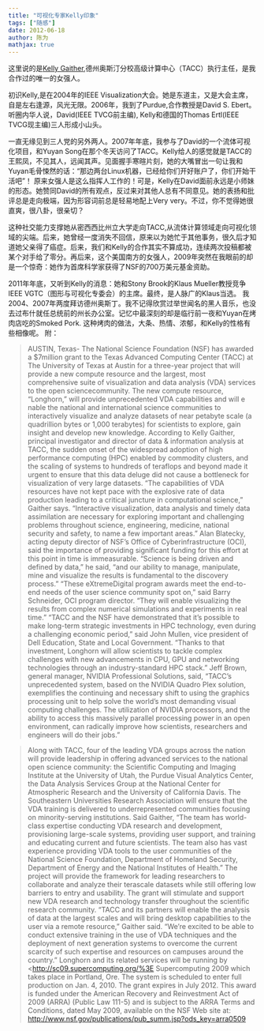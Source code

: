 ```yaml
---
title: "可视化专家Kelly印象"
tags: ["随感"]
date: 2012-06-18
author: 陈为
mathjax: true
---
```


这里说的是[Kelly Gaither](http://www.tacc.utexas.edu/about/staff-directory/staff-page/kelly-gaither/),德州奥斯汀分校高级计算中心（TACC）执行主任，是我合作过的唯一的女强人。

初识Kelly,是在2004年的IEEE Visualization大会。她是东道主，又是大会主席，自是左右逢源，风光无限。2006年，我到了Purdue,合作教授是David S. Ebert。听圈内华人说，David(IEEE TVCG前主编), Kelly和德国的Thomas Ertl(IEEE TVCG现主编)三人形成小山头。

一直无缘见到三人党的另外两人。2007年年底，我参与了David的一个流体可视化项目，和Yuyan Song在那个冬天访问了TACC。Kelly给人的感觉就是TACC的王熙凤，不见其人，远闻其声。见面握手寒暄片刻，她的大嘴冒出一句让我和Yuyan毛骨悚然的话：“那边两台Linux机器，已经给你们开好账户了，你们开始干活吧”！
原来女强人是这么指挥人工作的！可是，Kelly在David面前永远是小师妹的形态。她赞同David的所有观点，反过来对其他人总有不同意见。她的表扬和批评总是走向极端，因为形容词前总是轻易地配上Very very。不过，你不觉得她很直爽，很八卦，很亲切？

这种社交能力支撑她从密西西比州立大学走向TACC,从流体计算领域走向可视化领域的尖端。后来，她曾经一度消失不回信，原来以为她忙于其他事务，很久后才知道她父亲得了癌症。后来，我们和Kelly的合作其实不算成功，连续两次投稿都被某个对手给了零分。再后来，这个美国南方的女强人，2009年突然在我眼前的却是一个惊奇：她作为首席科学家获得了NSF的700万美元基金资助。

2011年年底，又听到Kelly的消息：她和Stony Brook的Klaus Mueller教授竞争IEEE VGTC（图形与可视化专委会）的主席。最终，是人脉广的Klaus当选。
我2004、2007年两度拜访德州奥斯丁。我不记得欣赏过举世闻名的黑人音乐，也没去过布什就任总统前的州长办公室。记忆中最深刻的却是临行前一夜和Yuyan在烤肉店吃的Smoked Pork. 这种烤肉的做法，大条、热情、浓郁，和Kelly的性格有些相像呢。
附：

> AUSTIN, Texas- The National Science Foundation (NSF) has awarded a $7million grant to the Texas Advanced Computing Center (TACC) at The
> University of Texas at Austin for a three-year project that will provide a new compute resource and the largest, most comprehensive suite of
> visualization and data analysis (VDA) services to the open sciencecommunity.
> The new compute resource, “Longhorn,” will provide unprecedented VDA capabilities and will e nable the national and international science
> communities to interactively visualize and analyze datasets of near petabyte scale (a quadrillion bytes or 1,000 terabytes) for scientists to explore, gain insight and develop new knowledge.
> According to Kelly Gaither, principal investigator and director of data & information analysis at TACC, the sudden onset of the widespread adoption of high performance computing (HPC) enabled by commodity clusters, and the scaling of systems to hundreds of teraflops and beyond made it urgent to ensure that this data deluge did not cause a bottleneck for visualization of very large datasets.
> “The capabilities of VDA resources have not kept pace with the explosive rate of data production leading to a critical juncture in computational science,” Gaither says. “Interactive visualization, data analysis and timely data assimilation are necessary for exploring important and challenging problems throughout science, engineering, medicine, national security and safety, to name a few important areas.”
> Alan Blatecky, acting deputy director of NSF’s Office of Cyberinfrastructure (OCI), said the importance of providing significant
> funding for this effort at this point in time is immeasurable.
> “Science is being driven and defined by data,” he said, “and our ability to manage, manipulate, mine and visualize the results is fundamental to the discovery process.”
> “These eXtremeDigital program awards meet the end-to-end needs of the user science community spot on,” said Barry Schneider, OCI program director.
> “They will enable visualizing the results from complex numerical simulations and experiments in real time.”
> “TACC and the NSF have demonstrated that it’s possible to make long-term strategic investments in HPC technology, even during a challenging economic period,” said John Mullen, vice president of Dell Education, State and Local Government. “Thanks to that investment, Longhorn will allow scientists to tackle complex challenges with new advancements in CPU, GPU and networking technologies through an industry-standard HPC stack.” Jeff Brown, general manager, NVIDIA Professional Solutions, said, “TACC’s unprecedented system, based on the NVIDIA Quadro Plex solution, exemplifies the continuing and necessary shift to using the graphics processing unit to help solve the world’s most demanding visual computing challenges. The utilization of NVIDIA processors, and the ability to access this massively parallel processing power in an open environment, can radically improve how scientists, researchers and engineers will do their jobs.”

> Along with TACC, four of the leading VDA groups across the nation will provide leadership in offering advanced services to the national open
> science community: the Scientific Computing and Imaging Institute at the University of Utah, the Purdue Visual Analytics Center, the Data Analysis Services Group at the National Center for Atmospheric Research and the University of California Davis. The Southeastern Universities Research Association will ensure that the VDA training is delivered to underrepresented communities focusing on minority-serving institutions.
> Said Gaither, “The team has world-class expertise conducting VDA research and development, provisioning large-scale systems, providing user support, and training and educating current and future scientists. The team also has vast experience providing VDA tools to the user communities of the National Science Foundation, Department of Homeland Security, Department of Energy and the National Institutes of Health.”
> The project will provide the framework for leading researchers to collaborate and analyze their terascale datasets while still offering low
> barriers to entry and usability. The grant will stimulate and support new VDA research and technology transfer throughout the scientific research community.
> “TACC and its partners will enable the analysis of data at the largest scales and will bring desktop capabilities to the user via a remote
> resource,” Gaither said. “We’re excited to be able to conduct extensive training in the use of VDA techniques and the deployment of next generation systems to overcome the current scarcity of such expertise and resources on campuses around the country.”
> Longhorn and its related services will be running by <<http://sc09.supercomputing.org/%3E> Supercomputing 2009 which takes place in
> Portland, Ore. The system is scheduled to enter full production on Jan. 4, 2010. The grant expires in July 2012.
> This award is funded under the American Recovery and Reinvestment Act of 2009 (ARRA) (Public Law 111-5) and is subject to the ARRA Terms and Conditions, dated May 2009, available on the NSF Web site at:
> <http://www.nsf.gov/publications/pub_summ.jsp?ods_key=arra0509>